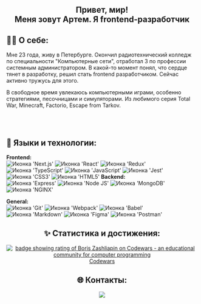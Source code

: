 <h2 align="center"><b>Привет, мир! 
<br>
  Меня зовут Артем. Я frontend-разработчик</b> 

<h2>🧘‍♂ О себе:</h2>
  Мне 23 года, живу в Петербурге. Окончил радиотехнический колледж по специальности "Компьютерные сети", отработал 3 по профессии системным администратором. В какой-то момент понял, что сердце тянет в разработку, решил стать frontend разработчиком. Сейчас активно   тружусь для этого.

  В свободное время увлекаюсь компьютерными играми, особенно стратегиями, песочницами и симуляторами. Из любимого серия Total War, Minecraft, Factorio, Escape from Tarkov. 
<br>

<br>
<br>

<h2>🔧 Языки и технологии:</h2>
<b>Frontend:</b>
<br>
<span><img src="https://img.shields.io/badge/next.js-000000?style=for-the-badge&logo=nextdotjs&logoColor=white" alt="Иконка 'Next.js'"></span>
<span><img src="https://img.shields.io/badge/React-20232A?style=for-the-badge&logo=react&logoColor=61DAFB" alt="Иконка 'React'"></span>
<span><img src="https://img.shields.io/badge/Redux-593D88?style=for-the-badge&logo=redux&logoColor=white" alt="Иконка 'Redux'"></span>
<span><img src="https://img.shields.io/badge/TypeScript-007ACC?style=for-the-badge&logo=typescript&logoColor=white" alt="Иконка 'TypeScript'"></span>
<span><img src="https://img.shields.io/badge/JavaScript-323330?style=for-the-badge&logo=javascript&logoColor=F7DF1E" alt="Иконка 'JavaScript'"></span>
<span><img src="https://img.shields.io/badge/Jest-C21325?style=for-the-badge&logo=jest&logoColor=white" alt="Иконка 'Jest'"></span>
<span><img src="https://img.shields.io/badge/CSS3-1572B6?style=for-the-badge&logo=css3&logoColor=white" alt="Иконка 'СSS3'"></span>
<span><img src="https://img.shields.io/badge/HTML5-E34F26?style=for-the-badge&logo=html5&logoColor=white" alt="Иконка 'HTML5'"></span>
<b>Backend:</b>
<br>
<span><img src="https://img.shields.io/badge/Express.js-000000?style=for-the-badge&logo=express&logoColor=white" alt="Иконка 'Express'"></span>
<span><img src="https://img.shields.io/badge/Node.js-339933?style=for-the-badge&logo=nodedotjs&logoColor=white" alt="Иконка 'Node JS'"></span>
<span><img src="https://img.shields.io/badge/MongoDB-4EA94B?style=for-the-badge&logo=mongodb&logoColor=white" alt="Иконка 'MongoDB'"></span>
<span><img src="https://img.shields.io/badge/Nginx-009639?style=for-the-badge&logo=nginx&logoColor=white" alt="Иконка 'NGINX'"></span>

<b>General:</b>
<br>
<img src="https://img.shields.io/badge/GIT-E44C30?style=for-the-badge&logo=git&logoColor=white" alt="Иконка 'Git'">
<img src="https://img.shields.io/badge/Webpack-8DD6F9?style=for-the-badge&logo=Webpack&logoColor=white" alt="Иконка 'Webpack'">
<img src="https://img.shields.io/badge/Babel-F9DC3E?style=for-the-badge&logo=babel&logoColor=white" alt="Иконка 'Babel'">
<img src="https://img.shields.io/badge/Markdown-000000?style=for-the-badge&logo=markdown&logoColor=white" alt="Иконка 'Markdown'">
<img src="https://img.shields.io/badge/Figma-F24E1E?style=for-the-badge&logo=figma&logoColor=white" alt="Иконка 'Figma'">
<img src="https://img.shields.io/badge/Postman-FF6C37?style=for-the-badge&logo=Postman&logoColor=white" alt="Иконка 'Postman'">
<br>                                                                                                                                                       

<h2 align="center">✨ Статистика и достижения:</h2>
<div align="center">
  <a href="https://www.codewars.com/users/Didsen11"><img src="https://www.codewars.com/users/Didsen11/badges/large" alt="badge showing rating of Boris Zashliapin on Codewars - an educational community for computer programming"/></a>
  <br>
  <a href="https://www.codewars.com/users/Didsen11">Codewars</a>
</div>

<h2 align="center">🌐 Контакты:</h2>
<div align="center">
  <a href="https://t.me/Sunlles1">
    <img src="https://img.shields.io/badge/Telegram-blue?logo=telegram&logoColor=white&style=for-the-badge">
  </a>
</div>
